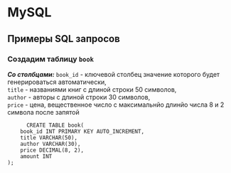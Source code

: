 # MySQL
## Примеры SQL запросов
### Создадим таблицу `book`
***Со столбцами:***
`book_id` - ключевой столбец значение которого будет генерироваться автоматически,</br>
`title` - названиями книг с длиной строки 50 символов,</br>
`author` - авторы с длиной строки 30 символов,</br>
`price` - цена, вещественное число с максимальнйо длинйо числа 8 и 2 символа после запятой
```MySQL
      CREATE TABLE book(
    book_id INT PRIMARY KEY AUTO_INCREMENT,
    title VARCHAR(50),
    author VARCHAR(30),
    price DECIMAL(8, 2),
    amount INT
);
```

